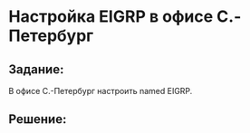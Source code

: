 # Настройка EIGRP в офисе С.-Петербург
## Задание:
В офисе С.-Петербург настроить named EIGRP.
## Решение:
